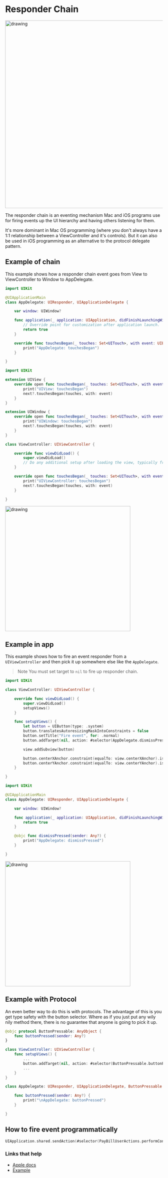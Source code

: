 # Responder Chain

<img src="https://github.com/jrasmusson/ios-starter-kit/blob/master/advanced/images/responder-chain.png" alt="drawing" width="600"/>

The responder chain is an eventing mechanism Mac and iOS programs use for firing events up the UI hierarchy and having others listening for them.

It's more dominant in Mac OS programming (where you don't always have a 1:1 relationship between a ViewController and it's controls). But it can also be used in iOS programming as an alternative to the protocol delegate pattern.

## Example of chain

This example shows how a responder chain event goes from View to ViewController to Window to AppDelegate.

```swift
import UIKit

@UIApplicationMain
class AppDelegate: UIResponder, UIApplicationDelegate {

    var window: UIWindow?

    func application(_ application: UIApplication, didFinishLaunchingWithOptions launchOptions: [UIApplication.LaunchOptionsKey: Any]?) -> Bool {
        // Override point for customization after application launch.
        return true
    }

    override func touchesBegan(_ touches: Set<UITouch>, with event: UIEvent?) {
        print("AppDelegate: touchesBegan")
    }

}
```

```swift
import UIKit

extension UIView {
    override open func touchesBegan(_ touches: Set<UITouch>, with event: UIEvent?) {
        print("UIView: touchesBegan")
        next?.touchesBegan(touches, with: event)
    }
}

extension UIWindow {
    override open func touchesBegan(_ touches: Set<UITouch>, with event: UIEvent?) {
        print("UIWindow: touchesBegan")
        next?.touchesBegan(touches, with: event)
    }
}

class ViewController: UIViewController {

    override func viewDidLoad() {
        super.viewDidLoad()
        // Do any additional setup after loading the view, typically from a nib.
    }

    override open func touchesBegan(_ touches: Set<UITouch>, with event: UIEvent?) {
        print("UIViewController: touchesBegan")
        next?.touchesBegan(touches, with: event)
    }

}
```

<img src="https://github.com/jrasmusson/ios-starter-kit/blob/master/advanced/images/responder-chain-action.png" alt="drawing" width="400"/>


## Example in app

This example shows how to fire an event responder from a `UIViewController` and then pick it up somewhere else like the `AppDelegate`.

> Note You must set target to `nil` to fire up responder chain.

```swift
import UIKit

class ViewController: UIViewController {

    override func viewDidLoad() {
        super.viewDidLoad()
        setupViews()
    }

    func setupViews() {
        let button = UIButton(type: .system)
        button.translatesAutoresizingMaskIntoConstraints = false
        button.setTitle("Fire event", for: .normal)
        button.addTarget(nil, action: #selector(AppDelegate.dismissPressed), for: .touchUpInside)

        view.addSubview(button)

        button.centerXAnchor.constraint(equalTo: view.centerXAnchor).isActive = true
        button.centerYAnchor.constraint(equalTo: view.centerYAnchor).isActive = true
    }

}
```

```swift
import UIKit

@UIApplicationMain
class AppDelegate: UIResponder, UIApplicationDelegate {

    var window: UIWindow?

    func application(_ application: UIApplication, didFinishLaunchingWithOptions launchOptions: [UIApplication.LaunchOptionsKey: Any]?) -> Bool {
        return true
    }

    @objc func dismissPressed(sender: Any?) {
        print("AppDelegate: dismissPressed")
    }

}
```

<img src="https://github.com/jrasmusson/ios-starter-kit/blob/master/advanced/images/responder-chain-button.png" alt="drawing" width="400"/>

## Example with Protocol

An even better way to do this is with protocols. The advantage of this is you get type safety with the button selector. Where as if you just put any wily nily method there, there is no guarantee that anyone is going to pick it up.

```swift
@objc protocol ButtonPressable: AnyObject {
    func buttonPressed(sender: Any?)
}

class ViewController: UIViewController {
    func setupViews() {
        ...
        button.addTarget(nil, action: #selector(ButtonPressable.buttonPressed), for: .touchUpInside)
        ...
    }
}
```

```swift
class AppDelegate: UIResponder, UIApplicationDelegate, ButtonPressable {

    func buttonPressed(sender: Any?) {
        print("\nAppDelegate: buttonPressed")
    }

}
```

## How to fire event programmatically

```swift
UIApplication.shared.sendAction(#selector(PayBillUserActions.performConfirmPayBillAction), to: nil, from: self, for: nil)
```

### Links that help

* [Apple docs](https://developer.apple.com/documentation/uikit/touches_presses_and_gestures/using_responders_and_the_responder_chain_to_handle_events)
* [Example](http://swiftandpainless.com/utilize-the-responder-chain-for-target-action/)
